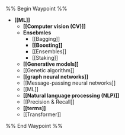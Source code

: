 %% Begin Waypoint %%
- **[[ML]]**
	- **[[Computer vision (CV)]]**
	- **Ensebmles**
		- [[Bagging]]
		- **[[Boosting]]**
		- [[Ensembles]]
		- [[Staking]]
	- **[[Generative models]]**
	- [[Genetic algorithm]]
	- **[[graph neural networks]]**
	- [[Message-passing neural networks]]
	- [[ML]]
	- **[[Natural language processing (NLP)]]**
	- [[Precision & Recall]]
	- **[[terms]]**
	- [[Transformer]]

%% End Waypoint %%